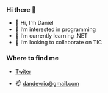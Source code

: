 
### Hi there 👋

- 👋 Hi, I’m Daniel
- 👀 I’m interested in programming
- 🌱 I’m currently learning .NET
- 💞️ I’m looking to collaborate on TIC

### Where to find me

  - [Twiter](https://twiter.com/delriomovil80)
  
  - 📫 dandevrio@gmail.com





<!---
Danubio80/Danubio80 is a ✨ special ✨ repository because its `README.md` (this file) appears on your GitHub profile.
You can click the Preview link to take a look at your changes.
--->

